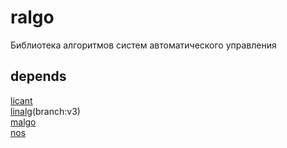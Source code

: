 # ralgo
Библиотека алгоритмов систем автоматического управления
 
## depends
[licant](https://github.com/mirmik/licant)  
[linalg](https://github.com/mirmik/linalg)(branch:v3)  
[malgo](https://github.com/mirmik/malgo)  
[nos](https://github.com/mirmik/nos)  